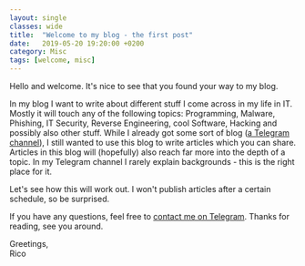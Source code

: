 ```yaml
---
layout: single
classes: wide
title:  "Welcome to my blog - the first post"
date:   2019-05-20 19:20:00 +0200
category: Misc
tags: [welcome, misc]
---
```


Hello and welcome. It's nice to see that you found your way to my blog.

In my blog I want to write about different stuff I come across in my life in IT. Mostly it will touch any of the following topics: Programming, Malware, Phishing, IT Security, Reverse Engineering, cool Software, Hacking and possibly also other stuff.
While I already got some sort of blog ([a Telegram channel](https://t.me/C0D3BA5E)), I still wanted to use this blog to write articles which you can share. Articles in this blog will (hopefully) also reach far more into the depth of a topic. In my Telegram channel I rarely explain backgrounds - this is the right place for it.

Let's see how this will work out. I won't publish articles after a certain schedule, so be surprised.

If you have any questions, feel free to [contact me on Telegram](). Thanks for reading, see you around.

Greetings,  
Rico